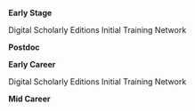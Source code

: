 **Early Stage**  

Digital Scholarly Editions Initial Training Network

**Postdoc**  

**Early Career**  

Digital Scholarly Editions Initial Training Network

**Mid Career**  
